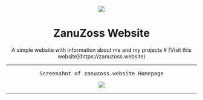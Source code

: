 <!-- Top -->
<div align="center">

  [![][logo]][link]
  
  <h1>ZanuZoss Website</h1>
</div>

<!-- Main -->
<div align="center">
  A simple website with information about me and my projects
  # [Visit this website](https://zanuzoss.website)

  <hr>
  
  <kbd>Screenshot of zanuzoss.website Homepage</kbd>
  <br>

  [![][screenshot]][link]

  <hr>
</div>

<!-- Link Group -->
[logo]: https://raw.githubusercontent.com/ZanuZoss/zanuzoss.website/main/Media/logo.png
[link]: https://zanuzoss.website/
[screenshot]: https://files.catbox.moe/8t00on.png
